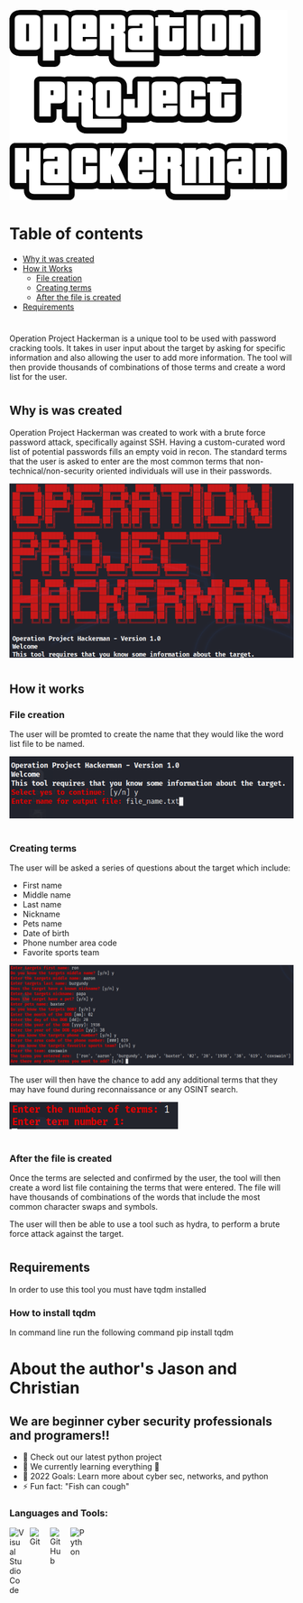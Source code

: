 
![](https://raw.githubusercontent.com/jasonwunder/Operation-Project-Hackerman/main/images/op_hack_man.png)
#
# Table of contents
- [Why it was created](#why-is-was-created) 
- [How it Works](#how-it-works)
    - [File creation](#file-creation)
    - [Creating terms](#creating-terms)
    - [After the file is created](#after-the-file-is-created)
- [Requirements](#requirements)

#

Operation Project Hackerman is a unique tool to be used with password cracking tools. It takes in user input about the target by asking for specific information and also allowing the user to add more information. The tool will then provide thousands of combinations of those terms and create a word list for the user.

#

## Why is was created
Operation Project Hackerman was created to work with a brute force password attack, specifically against SSH. Having a custom-curated word list of potential passwords fills an empty void in recon. The standard terms that the user is asked to enter are the most common terms that non-technical/non-security oriented individuals will use in their passwords. 


![](https://raw.githubusercontent.com/jasonwunder/Operation-Project-Hackerman/main/images/one%20-%20Copy.PNG)

#

## How it works
### File creation
The user will be promted to create the name that they would like the word list file to be named.

![](https://raw.githubusercontent.com/jasonwunder/Operation-Project-Hackerman/main/images/two.PNG)

#

### Creating terms
The user will be asked a series of questions about the target which include:
- First name
- Middle name
- Last name
- Nickname
- Pets name
- Date of birth
- Phone number area code
- Favorite sports team

![](https://raw.githubusercontent.com/jasonwunder/Operation-Project-Hackerman/main/images/three.PNG)

The user will then have the chance to add any additional terms that they may have found during reconnaissance or any OSINT search.

![](https://raw.githubusercontent.com/jasonwunder/Operation-Project-Hackerman/main/images/four.PNG)

#

### After the file is created
Once the terms are selected and confirmed by the user, the tool will then create a word list file containing the terms that were entered. The file will have thousands of combinations of the words that include the most common character swaps and symbols. 

The user will then be able to use a tool such as hydra, to perform a brute force attack against the target.

#

## Requirements 
In order to use this tool you must have tqdm installed
### How to install tqdm
In command line run the following command
pip install tqdm




# About the author's Jason and Christian 



## We are beginner cyber security professionals and programers!!

- 🔭 Check out our latest python project
- 🌱 We currently learning everything 🤣
- 🥅 2022 Goals: Learn more about cyber sec, networks, and python
- ⚡ Fun fact: "Fish can cough"




### Languages and Tools:

<img align="left" alt="Visual Studio Code" width="26px" src="https://cdn.jsdelivr.net/gh/devicons/devicon/icons/vscode/vscode-original.svg" style="padding-right:10px;" />

<img align="left" alt="Git" width="26px" src="https://cdn.jsdelivr.net/gh/devicons/devicon/icons/git/git-original.svg" style="padding-right:10px;" />

<img align="left" alt="GitHub" width="26px" src="https://user-images.githubusercontent.com/3369400/139448065-39a229ba-4b06-434b-bc67-616e2ed80c8f.png" style="padding-right:10px;" />

<img align="left" alt="Python" width="26px" src="https://cdn.iconscout.com/icon/free/png-256/python-3521655-2945099.png" style="padding-right:10px;" />
